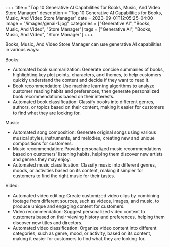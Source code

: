 +++
title = "Top 10 Generative AI Capabilities for Books, Music, And Video Store Manager"
description = "Top 10 Generative AI Capabilities for Books, Music, And Video Store Manager"
date = 2023-09-01T12:05:25-04:00
image = "/images/genai-1.jpg"
categories = ["Generative AI", "Books, Music, And Video", "Store Manager"]
tags = ["Generative AI", "Books, Music, And Video", "Store Manager"]
+++

Books, Music, And Video Store Manager can use generative AI capabilities in various ways:

Books:

* Automated book summarization: Generate concise summaries of books, highlighting key plot points, characters, and themes, to help customers quickly understand the content and decide if they want to read it.
* Book recommendation: Use machine learning algorithms to analyze customer reading habits and preferences, then generate personalized book recommendations based on their interests.
* Automated book classification: Classify books into different genres, authors, or topics based on their content, making it easier for customers to find what they are looking for.

Music:

* Automated song composition: Generate original songs using various musical styles, instruments, and melodies, creating new and unique compositions for customers.
* Music recommendation: Provide personalized music recommendations based on customers' listening habits, helping them discover new artists and genres they may enjoy.
* Automated music classification: Classify music into different genres, moods, or activities based on its content, making it simpler for customers to find the right music for their tastes.

Video:

* Automated video editing: Create customized video clips by combining footage from different sources, such as videos, images, and music, to produce unique and engaging content for customers.
* Video recommendation: Suggest personalized video content to customers based on their viewing history and preferences, helping them discover new titles and directors.
* Automated video classification: Organize video content into different categories, such as genre, mood, or activity, based on its content, making it easier for customers to find what they are looking for.